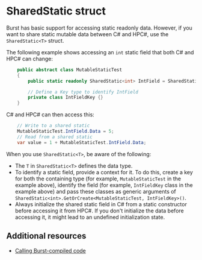 # SharedStatic struct

Burst has basic support for accessing static readonly data. However, if you want to share static mutable data between C# and HPC#, use the `SharedStatic<T>` struct.

The following example shows accessing an `int` static field that both C# and HPC# can change: 

```C#
    public abstract class MutableStaticTest
    {
        public static readonly SharedStatic<int> IntField = SharedStatic<int>.GetOrCreate<MutableStaticTest, IntFieldKey>();

        // Define a Key type to identify IntField
        private class IntFieldKey {}
    }
```     

C# and HPC# can then access this:

```C#
    // Write to a shared static 
    MutableStaticTest.IntField.Data = 5;
    // Read from a shared static
    var value = 1 + MutableStaticTest.IntField.Data;
``` 

When you use `SharedStatic<T>`, be aware of the following:

* The `T` in `SharedStatic<T>` defines the data type.
* To identify a static field, provide a context for it. To do this, create a key for both the containing type (for example, `MutableStaticTest` in the example above), identify the field (for example, `IntFieldKey` class in the example above) and pass these classes as generic arguments of `SharedStatic<int>.GetOrCreate<MutableStaticTest, IntFieldKey>()`.
* Always initialize the shared static field in C# from a static constructor before accessing it from HPC#. If you don't initialize the data before accessing it, it might lead to an undefined initialization state.

## Additional resources

* [Calling Burst-compiled code](csharp-calling-burst-code.md)